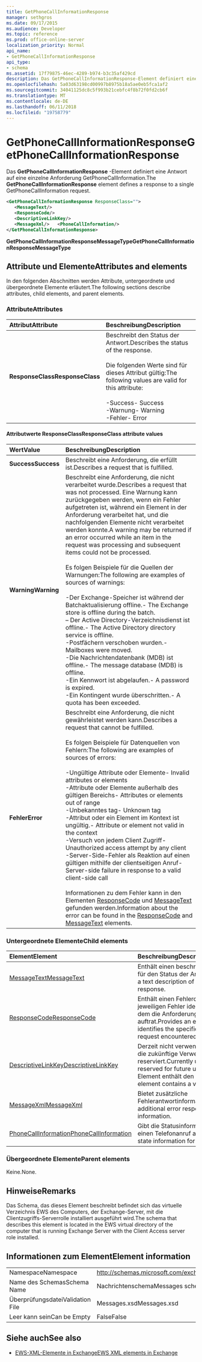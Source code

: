 ```yaml
---
title: GetPhoneCallInformationResponse
manager: sethgros
ms.date: 09/17/2015
ms.audience: Developer
ms.topic: reference
ms.prod: office-online-server
localization_priority: Normal
api_name:
- GetPhoneCallInformationResponse
api_type:
- schema
ms.assetid: 17f79875-46ec-4289-b974-b3c35af429cd
description: Das GetPhoneCallInformationResponse-Element definiert eine Antwort auf eine einzelne Anforderung GetPhoneCallInformation.
ms.openlocfilehash: 5a03d63198cd00997b8975b18a5ae0eb5fca1af2
ms.sourcegitcommit: 34041125dc8c5f993b21cebfc4f8b72f0fd2cb6f
ms.translationtype: MT
ms.contentlocale: de-DE
ms.lasthandoff: 06/11/2018
ms.locfileid: "19758779"
---
```

# <a name="getphonecallinformationresponse"></a><span data-ttu-id="9d5a2-103">GetPhoneCallInformationResponse</span><span class="sxs-lookup"><span data-stu-id="9d5a2-103">GetPhoneCallInformationResponse</span></span>

<span data-ttu-id="9d5a2-104">Das **GetPhoneCallInformationResponse** -Element definiert eine Antwort auf eine einzelne Anforderung GetPhoneCallInformation.</span><span class="sxs-lookup"><span data-stu-id="9d5a2-104">The **GetPhoneCallInformationResponse** element defines a response to a single GetPhoneCallInformation request.</span></span> 
  
```xml
<GetPhoneCallInformationResponse ResponseClass="">
   <MessageText/>
   <ResponseCode/>
   <DescriptiveLinkKey/>
   <MessageXml/>   <PhoneCallInformation/>
</GetPhoneCallInformationResponse>
```

 <span data-ttu-id="9d5a2-105">**GetPhoneCallInformationResponseMessageType**</span><span class="sxs-lookup"><span data-stu-id="9d5a2-105">**GetPhoneCallInformationResponseMessageType**</span></span>
## <a name="attributes-and-elements"></a><span data-ttu-id="9d5a2-106">Attribute und Elemente</span><span class="sxs-lookup"><span data-stu-id="9d5a2-106">Attributes and elements</span></span>

<span data-ttu-id="9d5a2-107">In den folgenden Abschnitten werden Attribute, untergeordnete und übergeordnete Elemente erläutert.</span><span class="sxs-lookup"><span data-stu-id="9d5a2-107">The following sections describe attributes, child elements, and parent elements.</span></span>
  
### <a name="attributes"></a><span data-ttu-id="9d5a2-108">Attribute</span><span class="sxs-lookup"><span data-stu-id="9d5a2-108">Attributes</span></span>

|<span data-ttu-id="9d5a2-109">**Attribut**</span><span class="sxs-lookup"><span data-stu-id="9d5a2-109">**Attribute**</span></span>|<span data-ttu-id="9d5a2-110">**Beschreibung**</span><span class="sxs-lookup"><span data-stu-id="9d5a2-110">**Description**</span></span>|
|:-----|:-----|
|<span data-ttu-id="9d5a2-111">**ResponseClass**</span><span class="sxs-lookup"><span data-stu-id="9d5a2-111">**ResponseClass**</span></span> <br/> | <span data-ttu-id="9d5a2-112">Beschreibt den Status der Antwort.</span><span class="sxs-lookup"><span data-stu-id="9d5a2-112">Describes the status of the response.</span></span> <br/><br/><span data-ttu-id="9d5a2-113">Die folgenden Werte sind für dieses Attribut gültig:</span><span class="sxs-lookup"><span data-stu-id="9d5a2-113">The following values are valid for this attribute:</span></span> <br/> <br/><span data-ttu-id="9d5a2-114">-Success</span><span class="sxs-lookup"><span data-stu-id="9d5a2-114">-  Success</span></span>  <br/><span data-ttu-id="9d5a2-115">-Warnung</span><span class="sxs-lookup"><span data-stu-id="9d5a2-115">-  Warning</span></span>  <br/><span data-ttu-id="9d5a2-116">-Fehler</span><span class="sxs-lookup"><span data-stu-id="9d5a2-116">-  Error</span></span>  <br/> |
   
#### <a name="responseclass-attribute-values"></a><span data-ttu-id="9d5a2-117">Attributwerte ResponseClass</span><span class="sxs-lookup"><span data-stu-id="9d5a2-117">ResponseClass attribute values</span></span>

|<span data-ttu-id="9d5a2-118">**Wert**</span><span class="sxs-lookup"><span data-stu-id="9d5a2-118">**Value**</span></span>|<span data-ttu-id="9d5a2-119">**Beschreibung**</span><span class="sxs-lookup"><span data-stu-id="9d5a2-119">**Description**</span></span>|
|:-----|:-----|
|<span data-ttu-id="9d5a2-120">**Success**</span><span class="sxs-lookup"><span data-stu-id="9d5a2-120">**Success**</span></span> <br/> |<span data-ttu-id="9d5a2-121">Beschreibt eine Anforderung, die erfüllt ist.</span><span class="sxs-lookup"><span data-stu-id="9d5a2-121">Describes a request that is fulfilled.</span></span>  <br/> |
|<span data-ttu-id="9d5a2-122">**Warning**</span><span class="sxs-lookup"><span data-stu-id="9d5a2-122">**Warning**</span></span> <br/> | <span data-ttu-id="9d5a2-123">Beschreibt eine Anforderung, die nicht verarbeitet wurde.</span><span class="sxs-lookup"><span data-stu-id="9d5a2-123">Describes a request that was not processed.</span></span> <span data-ttu-id="9d5a2-124">Eine Warnung kann zurückgegeben werden, wenn ein Fehler aufgetreten ist, während ein Element in der Anforderung verarbeitet hat, und die nachfolgenden Elemente nicht verarbeitet werden konnte.</span><span class="sxs-lookup"><span data-stu-id="9d5a2-124">A warning may be returned if an error occurred while an item in the request was processing and subsequent items could not be processed.</span></span><br/><br/> <span data-ttu-id="9d5a2-125">Es folgen Beispiele für die Quellen der Warnungen:</span><span class="sxs-lookup"><span data-stu-id="9d5a2-125">The following are examples of sources of warnings:</span></span> <br/> <br/><span data-ttu-id="9d5a2-126">-Der Exchange-Speicher ist während der Batchaktualisierung offline.</span><span class="sxs-lookup"><span data-stu-id="9d5a2-126">-  The Exchange store is offline during the batch.</span></span>  <br/><span data-ttu-id="9d5a2-127">– Der Active Directory-Verzeichnisdienst ist offline.</span><span class="sxs-lookup"><span data-stu-id="9d5a2-127">-  The Active Directory directory service is offline.</span></span>  <br/><span data-ttu-id="9d5a2-128">-Postfächern verschoben wurden.</span><span class="sxs-lookup"><span data-stu-id="9d5a2-128">-  Mailboxes were moved.</span></span>  <br/><span data-ttu-id="9d5a2-129">-Die Nachrichtendatenbank (MDB) ist offline.</span><span class="sxs-lookup"><span data-stu-id="9d5a2-129">-  The message database (MDB) is offline.</span></span>  <br/><span data-ttu-id="9d5a2-130">-Ein Kennwort ist abgelaufen.</span><span class="sxs-lookup"><span data-stu-id="9d5a2-130">-  A password is expired.</span></span>  <br/><span data-ttu-id="9d5a2-131">-Ein Kontingent wurde überschritten.</span><span class="sxs-lookup"><span data-stu-id="9d5a2-131">-  A quota has been exceeded.</span></span>  <br/> |
|<span data-ttu-id="9d5a2-132">**Fehler**</span><span class="sxs-lookup"><span data-stu-id="9d5a2-132">**Error**</span></span> <br/> | <span data-ttu-id="9d5a2-133">Beschreibt eine Anforderung, die nicht gewährleistet werden kann.</span><span class="sxs-lookup"><span data-stu-id="9d5a2-133">Describes a request that cannot be fulfilled.</span></span> <br/><br/><span data-ttu-id="9d5a2-134">Es folgen Beispiele für Datenquellen von Fehlern:</span><span class="sxs-lookup"><span data-stu-id="9d5a2-134">The following are examples of sources of errors:</span></span>  <br/><br/><span data-ttu-id="9d5a2-135">-Ungültige Attribute oder Elemente</span><span class="sxs-lookup"><span data-stu-id="9d5a2-135">-  Invalid attributes or elements</span></span>  <br/><span data-ttu-id="9d5a2-136">-Attribute oder Elemente außerhalb des gültigen Bereichs</span><span class="sxs-lookup"><span data-stu-id="9d5a2-136">-  Attributes or elements out of range</span></span>  <br/><span data-ttu-id="9d5a2-137">-Unbekanntes tag</span><span class="sxs-lookup"><span data-stu-id="9d5a2-137">-  Unknown tag</span></span>  <br/><span data-ttu-id="9d5a2-138">-Attribut oder ein Element im Kontext ist ungültig.</span><span class="sxs-lookup"><span data-stu-id="9d5a2-138">-  Attribute or element not valid in the context</span></span>  <br/><span data-ttu-id="9d5a2-139">-Versuch von jedem Client Zugriff</span><span class="sxs-lookup"><span data-stu-id="9d5a2-139">-  Unauthorized access attempt by any client</span></span>  <br/><span data-ttu-id="9d5a2-140">-Server-Side-Fehler als Reaktion auf einen gültigen mithilfe der clientseitigen Anruf</span><span class="sxs-lookup"><span data-stu-id="9d5a2-140">-  Server-side failure in response to a valid client-side call</span></span>  <br/><br/>  <span data-ttu-id="9d5a2-141">Informationen zu dem Fehler kann in den Elementen [ResponseCode](responsecode.md) und [MessageText](messagetext.md) gefunden werden.</span><span class="sxs-lookup"><span data-stu-id="9d5a2-141">Information about the error can be found in the [ResponseCode](responsecode.md) and [MessageText](messagetext.md) elements.</span></span>  <br/> |
   
### <a name="child-elements"></a><span data-ttu-id="9d5a2-142">Untergeordnete Elemente</span><span class="sxs-lookup"><span data-stu-id="9d5a2-142">Child elements</span></span>

|<span data-ttu-id="9d5a2-143">**Element**</span><span class="sxs-lookup"><span data-stu-id="9d5a2-143">**Element**</span></span>|<span data-ttu-id="9d5a2-144">**Beschreibung**</span><span class="sxs-lookup"><span data-stu-id="9d5a2-144">**Description**</span></span>|
|:-----|:-----|
|[<span data-ttu-id="9d5a2-145">MessageText</span><span class="sxs-lookup"><span data-stu-id="9d5a2-145">MessageText</span></span>](messagetext.md) <br/> |<span data-ttu-id="9d5a2-146">Enthält einen beschreibenden Text für den Status der Antwort.</span><span class="sxs-lookup"><span data-stu-id="9d5a2-146">Provides a text description of the status of the response.</span></span>  <br/> |
|[<span data-ttu-id="9d5a2-147">ResponseCode</span><span class="sxs-lookup"><span data-stu-id="9d5a2-147">ResponseCode</span></span>](responsecode.md) <br/> |<span data-ttu-id="9d5a2-148">Enthält einen Fehlercode, der den jeweiligen Fehler identifiziert, bei dem die Anforderung auftrat.</span><span class="sxs-lookup"><span data-stu-id="9d5a2-148">Provides an error code that identifies the specific error that the request encountered.</span></span>  <br/> |
|[<span data-ttu-id="9d5a2-149">DescriptiveLinkKey</span><span class="sxs-lookup"><span data-stu-id="9d5a2-149">DescriptiveLinkKey</span></span>](descriptivelinkkey.md) <br/> |<span data-ttu-id="9d5a2-150">Derzeit nicht verwendet wird und für die zukünftige Verwendung reserviert.</span><span class="sxs-lookup"><span data-stu-id="9d5a2-150">Currently unused and reserved for future use.</span></span> <span data-ttu-id="9d5a2-151">Dieses Element enthält den Wert 0.</span><span class="sxs-lookup"><span data-stu-id="9d5a2-151">This element contains a value of 0.</span></span>  <br/> |
|[<span data-ttu-id="9d5a2-152">MessageXml</span><span class="sxs-lookup"><span data-stu-id="9d5a2-152">MessageXml</span></span>](messagexml.md) <br/> |<span data-ttu-id="9d5a2-153">Bietet zusätzliche Fehlerantwortinformationen.</span><span class="sxs-lookup"><span data-stu-id="9d5a2-153">Provides additional error response information.</span></span>  <br/> |
|[<span data-ttu-id="9d5a2-154">PhoneCallInformation</span><span class="sxs-lookup"><span data-stu-id="9d5a2-154">PhoneCallInformation</span></span>](phonecallinformation.md) <br/> |<span data-ttu-id="9d5a2-155">Gibt die Statusinformationen für einen Telefonanruf an.</span><span class="sxs-lookup"><span data-stu-id="9d5a2-155">Specifies the state information for a phone call.</span></span>  <br/> |
   
### <a name="parent-elements"></a><span data-ttu-id="9d5a2-156">Übergeordnete Elemente</span><span class="sxs-lookup"><span data-stu-id="9d5a2-156">Parent elements</span></span>

<span data-ttu-id="9d5a2-157">Keine.</span><span class="sxs-lookup"><span data-stu-id="9d5a2-157">None.</span></span>
  
## <a name="remarks"></a><span data-ttu-id="9d5a2-158">Hinweise</span><span class="sxs-lookup"><span data-stu-id="9d5a2-158">Remarks</span></span>

<span data-ttu-id="9d5a2-159">Das Schema, das dieses Element beschreibt befindet sich das virtuelle Verzeichnis EWS des Computers, der Exchange-Server, mit die Clientzugriffs-Serverrolle installiert ausgeführt wird.</span><span class="sxs-lookup"><span data-stu-id="9d5a2-159">The schema that describes this element is located in the EWS virtual directory of the computer that is running Exchange Server with the Client Access server role installed.</span></span>
  
## <a name="element-information"></a><span data-ttu-id="9d5a2-160">Informationen zum Element</span><span class="sxs-lookup"><span data-stu-id="9d5a2-160">Element information</span></span>

|||
|:-----|:-----|
|<span data-ttu-id="9d5a2-161">Namespace</span><span class="sxs-lookup"><span data-stu-id="9d5a2-161">Namespace</span></span>  <br/> |http://schemas.microsoft.com/exchange/services/2006/messages  <br/> |
|<span data-ttu-id="9d5a2-162">Name des Schemas</span><span class="sxs-lookup"><span data-stu-id="9d5a2-162">Schema Name</span></span>  <br/> |<span data-ttu-id="9d5a2-163">Nachrichtenschema</span><span class="sxs-lookup"><span data-stu-id="9d5a2-163">Messages schema</span></span>  <br/> |
|<span data-ttu-id="9d5a2-164">Überprüfungsdatei</span><span class="sxs-lookup"><span data-stu-id="9d5a2-164">Validation File</span></span>  <br/> |<span data-ttu-id="9d5a2-165">Messages.xsd</span><span class="sxs-lookup"><span data-stu-id="9d5a2-165">Messages.xsd</span></span>  <br/> |
|<span data-ttu-id="9d5a2-166">Leer kann sein</span><span class="sxs-lookup"><span data-stu-id="9d5a2-166">Can be Empty</span></span>  <br/> |<span data-ttu-id="9d5a2-167">False</span><span class="sxs-lookup"><span data-stu-id="9d5a2-167">False</span></span>  <br/> |
   
## <a name="see-also"></a><span data-ttu-id="9d5a2-168">Siehe auch</span><span class="sxs-lookup"><span data-stu-id="9d5a2-168">See also</span></span>

- [<span data-ttu-id="9d5a2-169">EWS-XML-Elemente in Exchange</span><span class="sxs-lookup"><span data-stu-id="9d5a2-169">EWS XML elements in Exchange</span></span>](ews-xml-elements-in-exchange.md)

